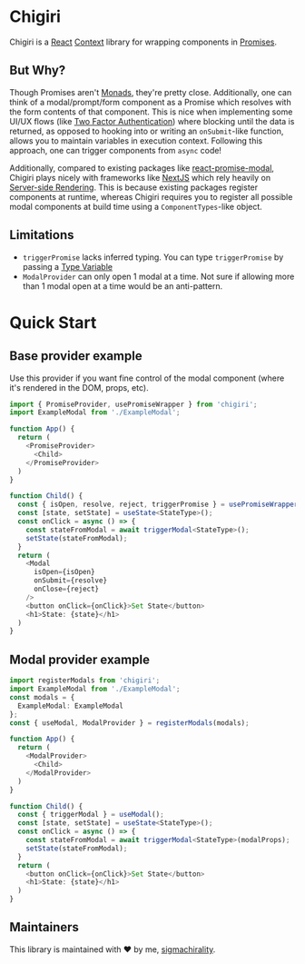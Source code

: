 # Chigiri
Chigiri is a [React](https://reactjs.com) [Context](https://reactjs.org/docs/context.html) library for wrapping components in [Promises](https://developer.mozilla.org/en-US/docs/Web/JavaScript/Reference/Global_Objects/Promise).

## But Why?
Though Promises aren't [Monads](https://wiki.haskell.org/Monad), they're pretty close. Additionally, one can think of a modal/prompt/form component as a Promise which resolves with the form contents of that component. This is nice when implementing some UI/UX flows (like [Two Factor Authentication](https://www.twilio.com/docs/glossary/what-is-two-factor-authentication-2fa)) where blocking until the data is returned, as opposed to hooking into or writing an `onSubmit`-like function, allows you to maintain variables in execution context. Following this approach, one can trigger components from `async` code!

Additionally, compared to existing packages like [react-promise-modal](), Chigiri plays nicely with frameworks like [NextJS](https://nextjs.org/) which rely heavily on [Server-side Rendering](https://nextjs.org/docs/basic-features/pages#server-side-rendering). This is because existing packages register components at runtime, whereas Chigiri requires you to register all possible modal components at build time using a `ComponentTypes`-like object.

## Limitations
-  `triggerPromise` lacks inferred typing. You can type `triggerPromise` by passing a [Type Variable](https://www.typescriptlang.org/docs/handbook/2/generics.html)
-  `ModalProvider` can only open 1 modal at a time. Not sure if allowing more than 1 modal open at a time would be an anti-pattern.

# Quick Start

## Base provider example
Use this provider if you want fine control of the modal component (where it's rendered in the DOM, props, etc). 

```typescript
import { PromiseProvider, usePromiseWrapper } from 'chigiri';
import ExampleModal from './ExampleModal';

function App() {
  return (
    <PromiseProvider>
      <Child>
    </PromiseProvider>
  )
}

function Child() {
  const { isOpen, resolve, reject, triggerPromise } = usePromiseWrapper();
  const [state, setState] = useState<StateType>();
  const onClick = async () => {
    const stateFromModal = await triggerModal<StateType>();
    setState(stateFromModal);
  }
  return (
    <Modal
      isOpen={isOpen}
      onSubmit={resolve}
      onClose={reject}
    />
    <button onClick={onClick}>Set State</button>
    <h1>State: {state}</h1>
  )
}
```

## Modal provider example
```typescript
import registerModals from 'chigiri';
import ExampleModal from './ExampleModal';
const modals = {
  ExampleModal: ExampleModal
};
const { useModal, ModalProvider } = registerModals(modals);

function App() {
  return (
    <ModalProvider>
      <Child>
    </ModalProvider>
  )
}

function Child() {
  const { triggerModal } = useModal();
  const [state, setState] = useState<StateType>();
  const onClick = async () => {
    const stateFromModal = await triggerModal<StateType>(modalProps);
    setState(stateFromModal);
  }
  return (
    <button onClick={onClick}>Set State</button>
    <h1>State: {state}</h1>
  )
}
```

## Maintainers
This library is maintained with ❤️ by me, [sigmachirality](https://github.com/sigmachirality).
